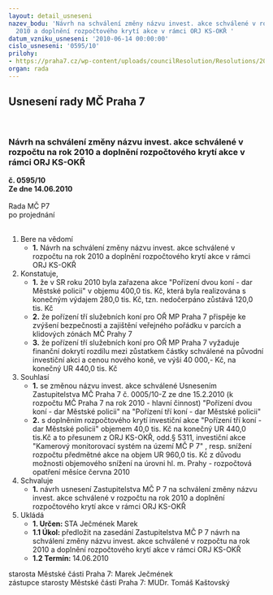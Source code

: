 ```yaml
---
layout: detail_usneseni
nazev_bodu: 'Návrh na schválení změny názvu invest. akce schválené v rozpočtu na rok
  2010 a doplnění rozpočtového krytí akce v rámci ORJ KS-OKŘ '
datum_vzniku_usneseni: '2010-06-14 00:00:00'
cislo_usneseni: '0595/10'
prilohy:
- https://praha7.cz/wp-content/uploads/councilResolution/Resolutions/20317/31-10-n%c3%a1vrh_usnesen%c3%ad_z_m%c4%8d.doc
organ: rada
---
```

<div id="ucUsn_pList" class="usn">
	<span><h2>Usnesení rady MČ Praha 7 </h2>
<br></span><div class="standBody">
<span><h3>Návrh na schválení změny názvu invest. akce schválené v rozpočtu na rok 2010 a doplnění rozpočtového krytí akce v rámci ORJ KS-OKŘ </h3></span><div class="center">
		<strong>č. 0595/10</strong><br>
	</div>
<div class="center">
		<strong>Ze dne 14.06.2010</strong><br><br>
	</div>Rada MČ P7<br> po projednání<br><br><ol>
<li>Bere na vědomí<ul><li>
<strong>1.</strong> Návrh na schválení změny názvu invest. akce schválené v rozpočtu na rok 2010 a doplnění rozpočtového krytí akce v rámci ORJ KS-OKŘ </li></ul>
</li>
<li>Konstatuje,<ul>
<li>
<strong>1.</strong> že v SR roku 2010 byla zařazena akce "Pořízení dvou koní - dar Městské policii" v objemu 400,0 tis. Kč, která byla realizována s konečným výdajem 280,0 tis. Kč, tzn. nedočerpáno zůstává 120,0 tis. Kč  </li>
<li>
<strong>2.</strong> že pořízení tří služebních koní pro OŘ MP Praha 7 přispěje ke zvýšení bezpečnosti  a zajištění veřejného pořádku v parcích a klidových zónách MČ Prahy 7</li>
<li>
<strong>3.</strong> že pořízení tří služebních koní pro OŘ MP Praha 7 vyžaduje finanční dokrytí rozdílu mezi zůstatkem částky schválené na původní  investiční akci a cenou nového koně, ve výši 40 000,- Kč, na konečný UR 440,0 tis. Kč  </li>
</ul>
</li>
<li>Souhlasí<ul>
<li>
<strong>1.</strong> se změnou názvu invest. akce schválené Usnesením Zastupitelstva MČ Praha 7 č. 0005/10-Z ze dne 15.2.2010 (k rozpočtu MČ Praha 7 na rok 2010 - hlavní činnost) "Pořízení dvou koní - dar Městské policii" na  "Pořízení tří koní - dar Městské policii" </li>
<li>
<strong>2.</strong> s doplněním rozpočtového krytí investiční akce "Pořízení tří koní - dar Městské policii" objemem 40,0 tis. Kč na konečný UR 440,0 tis.Kč  a to přesunem z ORJ  KS-OKŘ, odd.§  5311, investiční akce "Kamerový monitorovací systém na území MČ P 7" , resp. snížení rozpočtu předmětné akce na objem UR 960,0 tis. Kč z důvodu možnosti objemového snížení na úrovni hl. m. Prahy - rozpočtová opatření měsíce června 2010</li>
</ul>
</li>
<li>Schvaluje<ul><li>
<strong>1.</strong> návrh usnesení Zastupitelstva MČ P 7 na schválení změny názvu invest. akce schválené v rozpočtu na rok 2010 a doplnění rozpočtového krytí akce v rámci ORJ KS-OKŘ </li></ul>
</li>
<li>Ukládá<ul>
<li>
<strong>1. Určen: </strong>STA Ječmének Marek</li>
<li>
<strong>1.1 Úkol: </strong>předložit na zasedání  Zastupitelstva MČ P 7 návrh na schválení změny názvu invest. akce schválené v rozpočtu na rok 2010 a doplnění rozpočtového krytí akce v rámci ORJ KS-OKŘ </li>
<li>
<strong>1.2 Termín: </strong>14.06.2010</li>
</ul>
</li>
</ol>starosta Městské části Praha 7: Marek Ječmének<br>zástupce starosty Městské části Praha 7: MUDr. Tomáš Kaštovský 
</div>
</div>